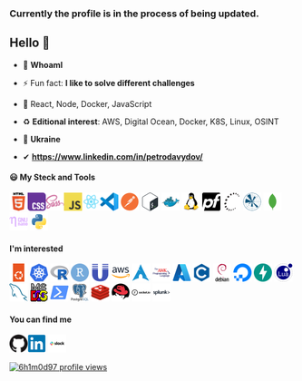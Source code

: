 <h3>Currently the profile is in the process of being updated. </h3>

## Hello  👋

- 🌱  **WhoamI**
- ⚡ Fun fact: **I like to solve different challenges**
- 👀 React, Node, Docker, JavaScript
- ♻  **Editional interest**: AWS, Digital Ocean, Docker, K8S, Linux, OSINT

- 🏡 **Ukraine**
- ✔ **<https://www.linkedin.com/in/petrodavydov/>**

#### 😃 My Steck and Tools

<img align="left" alt="HTML5" width="32px" src="https://raw.githubusercontent.com/github/explore/80688e429a7d4ef2fca1e82350fe8e3517d3494d/topics/html/html.png" />

<img align="left" alt="CSS3" width="32px" src="https://raw.githubusercontent.com/github/explore/80688e429a7d4ef2fca1e82350fe8e3517d3494d/topics/css/css.png" />

<img align="left" alt="Sass" width="32px" src="https://raw.githubusercontent.com/github/explore/80688e429a7d4ef2fca1e82350fe8e3517d3494d/topics/sass/sass.png" />

<img align="left" alt="JavaScript" width="32px" src="https://raw.githubusercontent.com/github/explore/80688e429a7d4ef2fca1e82350fe8e3517d3494d/topics/javascript/javascript.png" />

<img align="left" alt="React" width="32px" src="https://raw.githubusercontent.com/github/explore/80688e429a7d4ef2fca1e82350fe8e3517d3494d/topics/react/react.png" />

<img alt="Visual Studio Code" width="32px" src="https://raw.githubusercontent.com/github/explore/80688e429a7d4ef2fca1e82350fe8e3517d3494d/topics/visual-studio-code/visual-studio-code.png" />

<img alt="Visual Studio Code" width="32px" src="https://github.com/devicons/devicon/blob/master/icons/postman/postman-plain.svg" />

<img alt="Visual Studio Code" width="32px" src="https://github.com/devicons/devicon/blob/master/icons/bash/bash-original.svg" />

<img alt="Visual Studio Code" width="32px" src="https://github.com/devicons/devicon/blob/master/icons/docker/docker-original.svg" />


<img alt="Visual Studio Code" width="32px" src="https://github.com/devicons/devicon/blob/master/icons/linux/linux-original.svg" />


<img alt="Visual Studio Code" width="32px" src="https://github.com/devicons/devicon/blob/master/icons/pfsense/pfsense-original.svg" />

<img alt="Visual Studio Code" width="32px" src="https://github.com/devicons/devicon/blob/master/icons/ssh/ssh-original.svg" />

<img alt="Visual Studio Code" width="32px" src="https://github.com/devicons/devicon/blob/master/icons/matplotlib/matplotlib-plain.svg" />

<img alt="Visual Studio Code" width="32px" src="https://github.com/devicons/devicon/blob/master/icons/mongodb/mongodb-plain.svg" />

<img alt="Visual Studio Code" width="32px" src="https://github.com/devicons/devicon/blob/master/icons/nano/nano-plain-wordmark.svg" />

<img alt="Visual Studio Code" width="32px" src="https://github.com/devicons/devicon/blob/master/icons/python/python-original.svg" />



#### I'm interested

<img alt="Visual Studio Code" width="32px" src="https://github.com/devicons/devicon/blob/master/icons/ubuntu/ubuntu-original.svg" />

<img alt="Visual Studio Code" width="32px" src="https://github.com/devicons/devicon/blob/master/icons/kubernetes/kubernetes-original.svg" />

<img alt="Visual Studio Code" width="32px" src="https://github.com/devicons/devicon/blob/master/icons/r/r-original.svg" />

<img alt="Visual Studio Code" width="32px" src="https://github.com/devicons/devicon/blob/master/icons/rstudio/rstudio-original.svg" />

<img alt="Visual Studio Code" width="32px" src="https://github.com/devicons/devicon/blob/master/icons/unix/unix-original.svg" />

<img alt="Visual Studio Code" width="32px" src="https://github.com/devicons/devicon/blob/master/icons/amazonwebservices/amazonwebservices-original-wordmark.svg" />

<img alt="Visual Studio Code" width="32px" src="https://github.com/devicons/devicon/blob/master/icons/archlinux/archlinux-original.svg" />

<img alt="Visual Studio Code" width="32px" src="https://github.com/devicons/devicon/blob/master/icons/awk/awk-original-wordmark.svg" />

<img alt="Visual Studio Code" width="32px" src="https://github.com/devicons/devicon/blob/master/icons/azure/azure-original.svg" />

<img alt="Visual Studio Code" width="32px" src="https://github.com/devicons/devicon/blob/master/icons/c/c-plain.svg" />

<img alt="Visual Studio Code" width="32px" src="https://github.com/devicons/devicon/blob/master/icons/debian/debian-original-wordmark.svg" />

<img alt="Visual Studio Code" width="32px" src="https://github.com/devicons/devicon/blob/master/icons/digitalocean/digitalocean-original.svg" />

<img alt="Visual Studio Code" width="32px" src="https://github.com/devicons/devicon/blob/master/icons/fastapi/fastapi-original.svg" />

<img alt="Visual Studio Code" width="32px" src="https://github.com/devicons/devicon/blob/master/icons/lua/lua-original.svg" />

<img alt="Visual Studio Code" width="32px" src="https://github.com/devicons/devicon/blob/master/icons/mysql/mysql-original.svg" />

<img alt="Visual Studio Code" width="32px" src="https://github.com/devicons/devicon/blob/master/icons/msdos/msdos-original.svg" />

<img alt="Visual Studio Code" width="32px" src="https://github.com/devicons/devicon/blob/master/icons/powershell/powershell-original.svg" />

<img alt="Visual Studio Code" width="32px" src="https://github.com/devicons/devicon/blob/master/icons/postgresql/postgresql-original-wordmark.svg" />

<img alt="Visual Studio Code" width="32px" src="https://github.com/devicons/devicon/blob/master/icons/redis/redis-original.svg" />

<img alt="Visual Studio Code" width="32px" src="https://github.com/devicons/devicon/blob/master/icons/redhat/redhat-original.svg" />

<img alt="Visual Studio Code" width="32px" src="https://github.com/devicons/devicon/blob/master/icons/socketio/socketio-original-wordmark.svg" />

<img alt="Visual Studio Code" width="32px" src="https://github.com/devicons/devicon/blob/master/icons/splunk/splunk-original-wordmark.svg" />


#### You can find me


<img alt="Visual Studio Code" width="32px" src="https://github.com/devicons/devicon/blob/master/icons/linkedin/linkedin-original.svg" />

<img align="left" alt="GitHub" width="32px" src="https://raw.githubusercontent.com/github/explore/78df643247d429f6cc873026c0622819ad797942/topics/github/github.png" />

<img alt="Visual Studio Code" width="32px" src="https://github.com/devicons/devicon/blob/master/icons/slack/slack-original-wordmark.svg" />


[![6h1m0d97 profile views](https://u8views.com/api/v1/github/profiles/78567740/views/day-week-month-total-count.svg)](https://u8views.com/github/petroDavydov)



